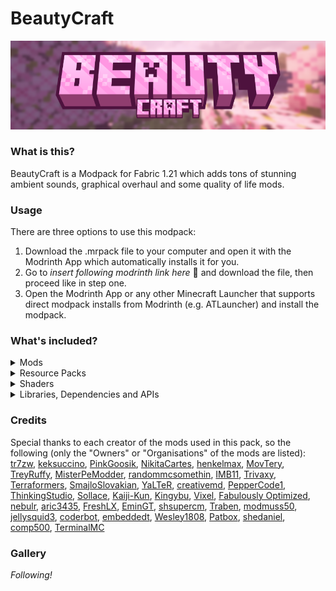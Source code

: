 # BeautyCraft

![BeautyCraft Banner Image](https://github.com/guefra/BeautyCraft/blob/main/src/images/banner.png?raw=true)

### What is this?

BeautyCraft is a Modpack for Fabric 1.21 which adds tons of stunning ambient sounds, graphical overhaul and some quality of life mods.

### Usage

There are three options to use this modpack:
1. Download the .mrpack file to your computer and open it with the Modrinth App which automatically installs it for you.
2. Go to _insert following modrinth link here_ 🙂 and download the file, then proceed like in step one.
3. Open the Modrinth App or any other Minecraft Launcher that supports direct modpack installs from Modrinth (e.g. ATLauncher) and install the modpack.

### What's included?

<details>
    <summary>
    Mods
    </summary>
    <ul>
        <li><p><a href="https://modrinth.com/mod/3dskinlayers">3D Skin Layers</a></p></li>
        <li><p><a href="https://modrinth.com/mod/just-zoom">Just Zoom</a></p></li>
        <li><p><a href="https://modrinth.com/mod/visuality">Visuality</a></p></li>
        <li><p><a href="https://modrinth.com/mod/glowing-torchflower">Glowing Torchflower</a></p></li>
        <li><p><a href="https://modrinth.com/mod/sound-physics-remastered">Sound Physics Remastered</a></p></li>
        <li><p><a href="https://modrinth.com/mod/better-f1-reborn">Better F1 Reborn</a></p></li>
        <li><p><a href="https://modrinth.com/mod/betterf3">BetterF3</a></p></li>
        <li><p><a href="https://modrinth.com/mod/shulkerboxtooltip">Shulker Box Tooltip</a></p></li>
        <li><p><a href="https://modrinth.com/mod/fallingleaves">Falling Leaves</a></p></li>
        <li><p><a href="https://modrinth.com/mod/flow">Flow</a></p></li>
        <li><p><a href="https://modrinth.com/mod/tiny-item-animations">Tiny Item Animations</a></p></li>
        <li><p><a href="https://modrinth.com/mod/modmenu">Mod Menu</a></p></li>
        <li><p><a href="https://modrinth.com/mod/smooth-scroll">Smooth Scrolling</a></p></li>
        <li><p><a href="https://modrinth.com/mod/mouse-tweaks">Mouse Tweaks</a></p></li>
        <li><p><a href="https://modrinth.com/mod/ambientsounds">Ambient Sounds</a></p></li>
        <li><p><a href="https://modrinth.com/mod/continuity">Continuity</a></p></li>
        <li><p><a href="https://modrinth.com/mod/ryoamiclights">RyoamicLights</a></p></li>
        <li><p><a href="https://modrinth.com/mod/presence-footsteps">Presence-Footsteps</a></p></li>
        <li><p><a href="https://modrinth.com/mod/clientsort">Client Sort</a></p></li>
    </ul>
</details>

<details>
    <summary>
    Resource Packs
    </summary>
    <ul>
        <li><p><a href="https://modrinth.com/resourcepack/compact-font/versions">Compact Font</a> (it's not 1.21 but works anyways)</p></li>
        <li><p><a href="https://modrinth.com/resourcepack/colourful-containers-dark-mode-gui">Colourful containers Dark Mode GUI</a></p></li>
        <li><p><a href="https://modrinth.com/resourcepack/refined-enchants">Refined Entchants</a></p></li>
        <li><p><a href="https://modrinth.com/resourcepack/fast-better-grass">Fast Better Grass</a></p></li>
        <li><p><a href="https://modrinth.com/resourcepack/default-dark-mode">Default Dark Mode</a></p></li>
        <li><p><a href="https://modrinth.com/resourcepack/default-dark-mode-expansion">Default Dark Mode: Expansion</a></p></li>
        <li><p><a href="https://modrinth.com/resourcepack/fresh-animations">Fresh Animations</a></p></li>
    </ul>
</details>

<details>
    <summary>
    Shaders
    </summary>
    <ul>
        <li><p><a href="https://modrinth.com/shader/complementary-unbound">Complementary Shaders - Unbound</a></p></li>
    </ul>
</details>

<details>
    <summary>Libraries, Dependencies and APIs</summary>
    <ul>
        <li><a href="https://modrinth.com/mod/cit-resewn">CIT Resewn</a></li>
        <li><a href="https://modrinth.com/mod/entity-model-features">[EMF] Entity Model Features</a></li>
        <li><a href="https://modrinth.com/mod/entitytexturefeatures">[ETF] Entity Texture Features</a></li>
        <li><a href="https://modrinth.com/mod/fabric-api">Fabric API</a></li>
        <li><a href="https://modrinth.com/mod/sodium">Sodium</a></li>
        <li><a href="https://modrinth.com/mod/iris">Iris Shaders</a></li>
        <li><a href="https://modrinth.com/mod/lithium">Lithium</a></li>
        <li><a href="https://modrinth.com/mod/modernfix">ModernFix</a></li>
        <li><a href="https://modrinth.com/mod/servercore">ServerCore</a></li>
        <li><a href="https://modrinth.com/mod/placeholder-api">Text Placeholder API</a></li>
        <li><a href="https://modrinth.com/mod/cloth-config">Cloth Config API</a></li>
        <li><a href="https://modrinth.com/mod/konkrete">Konkrete</a></li>
        <li><a href="https://modrinth.com/mod/mru">M.R.U</a></li>
        <li><a href="https://modrinth.com/mod/indium">Indium</a></li>
    </ul>
</details>

### Credits

Special thanks to each creator of the mods used in this pack, so the following (only the "Owners" or "Organisations" of the mods are listed):
[tr7zw](https://modrinth.com/user/tr7zw), [keksuccino](https://modrinth.com/user/keksuccino), [PinkGoosik](https://modrinth.com/user/PinkGoosik), [NikitaCartes](https://modrinth.com/user/NikitaCartes), [henkelmax](https://modrinth.com/user/henkelmax), [MovTery](https://modrinth.com/user/MovTery), [TreyRuffy](https://modrinth.com/user/TreyRuffy), [MisterPeModder](https://modrinth.com/user/MisterPeModder), [randommcsomethin](https://modrinth.com/user/randommcsomethin), [IMB11](https://modrinth.com/user/IMB11), [Trivaxy](https://modrinth.com/user/Trivaxy), [Terraformers](https://modrinth.com/organization/terraformers), [SmajloSlovakian](https://modrinth.com/user/SmajloSlovakian), [YaLTeR](https://modrinth.com/user/YaLTeR), [creativemd](https://modrinth.com/user/creativemd), [PepperCode1](https://modrinth.com/user/PepperCode1), [ThinkingStudio](https://modrinth.com/organization/thinkingstudio), [Sollace](https://modrinth.com/user/Sollace), [Kaiji-Kun](https://modrinth.com/user/Kaiji-Kun), [Kingybu](https://modrinth.com/user/Kingybu), [Vixel](https://modrinth.com/user/Vixel), [Fabulously Optimized](https://modrinth.com/organization/fabulously-optimized), [nebulr](https://modrinth.com/user/nebulr), [aric3435](https://modrinth.com/user/aric3435), [FreshLX](https://modrinth.com/user/FreshLX), [EminGT](https://modrinth.com/user/EminGT), [shsupercm](https://modrinth.com/user/shsupercm), [Traben](https://modrinth.com/user/Traben), [modmuss50](https://modrinth.com/user/modmuss50), [jellysquid3](https://modrinth.com/user/jellysquid3), [coderbot](https://modrinth.com/user/coderbot), [embeddedt](https://modrinth.com/user/embeddedt), [Wesley1808](https://modrinth.com/user/Wesley1808), [Patbox](https://modrinth.com/user/Patbox), [shedaniel](https://modrinth.com/user/shedaniel), [comp500](https://modrinth.com/user/comp500), [TerminalMC](https://modrinth.com/organization/terminalmc)

### Gallery

_Following!_
